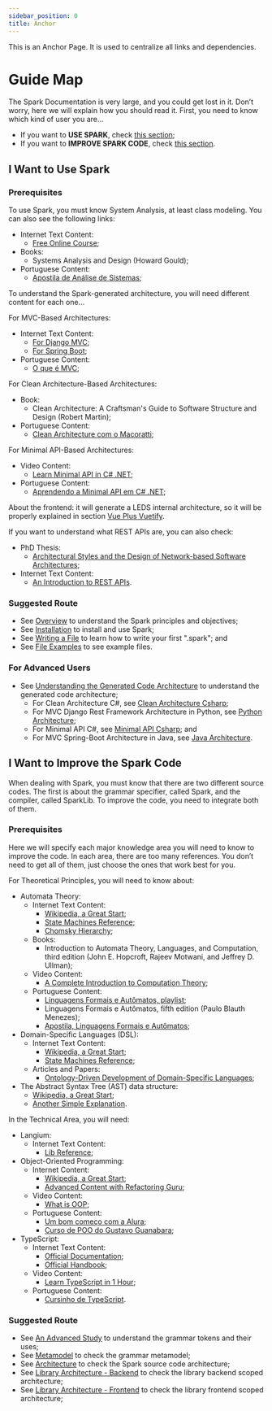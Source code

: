 ```yaml
---
sidebar_position: 0
title: Anchor
---
```


This is an Anchor Page. It is used to centralize all links and dependencies.

# Guide Map
The Spark Documentation is very large, and you could get lost in it. Don’t worry, here we will explain how you should read it. First, you need to know which kind of user you are...

- If you want to **USE SPARK**, check [this section](#i-want-to-use-spark);
- If you want to **IMPROVE SPARK CODE**, check [this section](#i-want-to-improve-the-spark-code).

## I Want to Use Spark

### Prerequisites
To use Spark, you must know System Analysis, at least class modeling. You can also see the following links:

- Internet Text Content:
  - [Free Online Course](https://www.tutorialspoint.com/system_analysis_and_design/system_analysis_and_design_overview.htm);
- Books:
  - Systems Analysis and Design (Howard Gould);
- Portuguese Content:
  - [Apostila de Análise de Sistemas](https://www.inf.ufes.br/~vitorsouza/falbo/Notas_Aula_Engenharia_Requisitos_Falbo_2017.pdf);

To understand the Spark-generated architecture, you will need different content for each one...

For MVC-Based Architectures:
- Internet Text Content:
  - [For Django MVC](https://docs.djangoproject.com/pt-br/5.2/faq/general/);
  - [For Spring Boot](https://docs.spring.io/spring-boot/how-to/spring-mvc.html);
- Portuguese Content:
  - [O que é MVC](https://www.devmedia.com.br/introducao-ao-padrao-mvc/29308);

For Clean Architecture-Based Architectures:
- Book:
  - Clean Architecture: A Craftsman's Guide to Software Structure and Design (Robert Martin);
- Portuguese Content:
  - [Clean Architecture com o Macoratti](https://youtube.com/playlist?list=PLJ4k1IC8GhW3GICba2dLmiTZrVPw0SthC&si=Vgn5xPDEmq1eL9mE);

For Minimal API-Based Architectures:
- Video Content:
  - [Learn Minimal API in C# .NET](https://www.youtube.com/watch?v=lFo3Yy8Ro7w);
- Portuguese Content:
  - [Aprendendo a Minimal API em C# .NET](https://youtu.be/86FXD0faF4o?si=jH3IA0o6obpKS2qn);

About the frontend: it will generate a LEDS internal architecture, so it will be properly explained in section [Vue Plus Vuetify](./advanced_stuffs/Architecture/generated_arch/frontend/1_vuePlusVuetfy.mdx).

If you want to understand what REST APIs are, you can also check:
- PhD Thesis:
  - [Architectural Styles and the Design of Network-based Software Architectures](https://ics.uci.edu/~fielding/pubs/dissertation/fielding_dissertation.pdf);
- Internet Text Content:
  - [An Introduction to REST APIs](https://www.freecodecamp.org/news/what-is-rest-rest-api-definition-for-beginners/).

### Suggested Route
- See [Overview](./1_overview.md) to understand the Spark principles and objectives;
- See [Installation](./2_installation.md) to install and use Spark;
- See [Writing a File](./3_how_to_use/1_writting_a_file.md) to learn how to write your first ".spark"; and
- See [File Examples](./3_how_to_use/2_file_examples/1_conecta_fapes.md) to see example files.

### For Advanced Users
- See [Understanding the Generated Code Architecture](./advanced_stuffs/Architecture/generated_arch/0_introduction.mdx) to understand the generated code architecture;
    - For Clean Architecture C#, see [Clean Architecture Csharp](./5_sparklib_advanced/4_backend/2_generated_arch/4_Csharp_Clean.md);
    - For MVC Django Rest Framework Architecture in Python, see [Python Architecture](./5_sparklib_advanced/4_backend/2_generated_arch/2_Python.md);
    - For Minimal API C#, see [Minimal API Csharp](./5_sparklib_advanced/4_backend/2_generated_arch/3_Csharp_Minimal-API.md); and
    - For MVC Spring-Boot Architecture in Java, see [Java Architecture](./5_sparklib_advanced/4_backend/2_generated_arch/1_Java.md).

## I Want to Improve the Spark Code
When dealing with Spark, you must know that there are two different source codes. The first is about the grammar specifier, called Spark, and the compiler, called SparkLib. To improve the code, you need to integrate both of them.

### Prerequisites
Here we will specify each major knowledge area you will need to know to improve the code. In each area, there are too many references. You don’t need to get all of them, just choose the ones that work best for you.

For Theoretical Principles, you will need to know about:
- Automata Theory:
  - Internet Text Content:
    - [Wikipedia, a Great Start](https://en.wikipedia.org/wiki/Automata_theory);
    - [State Machines Reference](https://storage.googleapis.com/journals-stmjournals-com-wp-media-to-gcp-offload/2023/09/106a1124-18-24-study-of-finite-state-machines-as-language-recognizer.pdf);
    - [Chomsky Hierarchy](https://www.geeksforgeeks.org/theory-of-computation/chomsky-hierarchy-in-theory-of-computation/);
  - Books:
    - Introduction to Automata Theory, Languages, and Computation, third edition (John E. Hopcroft, Rajeev Motwani, and Jeffrey D. Ullman);
  - Video Content:
    - [A Complete Introduction to Computation Theory](https://www.youtube.com/watch?v=58N2N7zJGrQ&list=PLBlnK6fEyqRgp46KUv4ZY69yXmpwKOIev);
  - Portuguese Content:
    - [Linguagens Formais e Autômatos, playlist](https://www.youtube.com/watch?v=XZUz2qjfZos&list=PLqlIQgAFrQ14oDPZliY1-tyupYs0prBmW);
    - Linguagens Formais e Autômatos, fifth edition (Paulo Blauth Menezes);
    - [Apostila, Linguagens Formais e Autômatos](https://www2.fct.unesp.br/docentes/dmec/olivete/lfa/arquivos/Apostila.pdf);
- Domain-Specific Languages (DSL):
  - Internet Text Content:
    - [Wikipedia, a Great Start](https://en.wikipedia.org/wiki/Domain-specific_language);
    - [State Machines Reference](https://storage.googleapis.com/journals-stmjournals-com-wp-media-to-gcp-offload/2023/09/106a1124-18-24-study-of-finite-state-machines-as-language-recognizer.pdf);
  - Articles and Papers:
    - [Ontology-Driven Development of Domain-Specific Languages](https://pdfs.semanticscholar.org/bf5b/2633e02775f54c1065252c9f5020e090df19.pdf);
- The Abstract Syntax Tree (AST) data structure:
  - [Wikipedia, a Great Start](https://en.wikipedia.org/wiki/Abstract_syntax_tree);
  - [Another Simple Explanation](https://dev.to/balapriya/abstract-syntax-tree-ast-explained-in-plain-english-1h38).

In the Technical Area, you will need:
- Langium:
  - Internet Text Content:
    - [Lib Reference](https://langium.org/docs/learn/workflow/);
- Object-Oriented Programming:
  - Internet Content:
    - [Wikipedia, a Great Start](https://en.wikipedia.org/wiki/Object-oriented_programming);
    - [Advanced Content with Refactoring Guru](https://refactoring.guru/);
  - Video Content:
    - [What is OOP](https://www.youtube.com/watch?v=SiBw7os-_zI);
  - Portuguese Content:
    - [Um bom começo com a Alura](https://www.alura.com.br/artigos/poo-programacao-orientada-a-objetos);
    - [Curso de POO do Gustavo Guanabara](https://www.youtube.com/watch?v=KlIL63MeyMY&list=PLHz_AreHm4dkqe2aR0tQK74m8SFe-aGsY);
- TypeScript:
  - Internet Text Content:
    - [Official Documentation](https://www.typescriptlang.org/docs/);
    - [Official Handbook](https://www.typescriptlang.org/docs/handbook/intro.html);
  - Video Content:
    - [Learn TypeScript in 1 Hour](https://www.youtube.com/watch?v=NjN00cM18Z4);
  - Portuguese Content:
    - [Cursinho de TypeScript](https://www.youtube.com/watch?v=ppDsxbUNtNQ&t=498s).

### Suggested Route
- See [An Advanced Study](./2_how_to_use/4_advanced_study.md) to understand the grammar tokens and their uses;
- See [Metamodel](./4_spark_advanced/1_metamodel.md) to check the grammar metamodel;
- See [Architecture](./4_spark_advanced/3_Architecture/1_overview.mdx) to check the Spark source code architecture;
- See [Library Architecture - Backend](./5_sparklib_advanced/4_backend/1_Explanning.md) to check the library backend scoped architecture;
- See [Library Architecture - Frontend](./5_sparklib_advanced/5_frontend/1_frontend.mdx) to check the library frontend scoped architecture;
